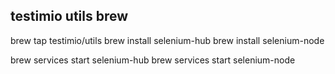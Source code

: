 ## testimio utils brew

brew tap testimio/utils
brew install selenium-hub
brew install selenium-node

brew services start selenium-hub
brew services start selenium-node
